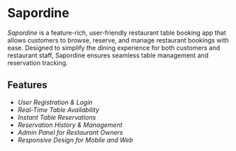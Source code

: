 # Sapordine

*Sapordine* is a feature-rich, user-friendly restaurant table booking app that allows customers to browse, reserve, and manage restaurant bookings with ease. 
Designed to simplify the dining experience for both customers and restaurant staff, Sapordine ensures seamless table management and reservation tracking.

## Features

- *User Registration & Login*
- *Real-Time Table Availability*
- *Instant Table Reservations*
- *Reservation History & Management*
- *Admin Panel for Restaurant Owners*
- *Responsive Design for Mobile and Web*
